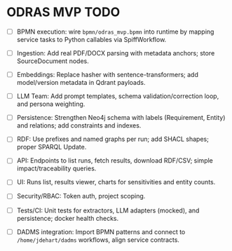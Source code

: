 # ODRAS MVP TODO

- [ ] BPMN execution: wire `bpmn/odras_mvp.bpmn` into runtime by mapping service tasks to Python callables via SpiffWorkflow.
- [ ] Ingestion: Add real PDF/DOCX parsing with metadata anchors; store SourceDocument nodes.
- [ ] Embeddings: Replace hasher with sentence-transformers; add model/version metadata in Qdrant payloads.
- [ ] LLM Team: Add prompt templates, schema validation/correction loop, and persona weighting.
- [ ] Persistence: Strengthen Neo4j schema with labels (Requirement, Entity) and relations; add constraints and indexes.
- [ ] RDF: Use prefixes and named graphs per run; add SHACL shapes; proper SPARQL Update.
- [ ] API: Endpoints to list runs, fetch results, download RDF/CSV; simple impact/traceability queries.
- [ ] UI: Runs list, results viewer, charts for sensitivities and entity counts.
- [ ] Security/RBAC: Token auth, project scoping.
- [ ] Tests/CI: Unit tests for extractors, LLM adapters (mocked), and persistence; docker health checks.
- [ ] DADMS integration: Import BPMN patterns and connect to `/home/jdehart/dadms` workflows, align service contracts.



